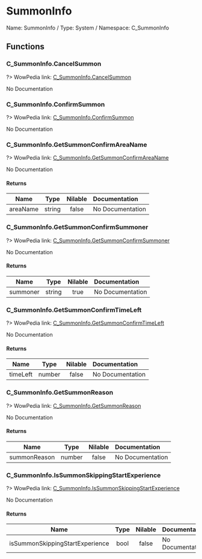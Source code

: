 # SummonInfo

Name: SummonInfo / Type: System / Namespace: C_SummonInfo

## Functions

### C_SummonInfo.CancelSummon
?> WowPedia link: [C_SummonInfo.CancelSummon](https://wow.gamepedia.com/API_C_SummonInfo.CancelSummon)

No Documentation

### C_SummonInfo.ConfirmSummon
?> WowPedia link: [C_SummonInfo.ConfirmSummon](https://wow.gamepedia.com/API_C_SummonInfo.ConfirmSummon)

No Documentation

### C_SummonInfo.GetSummonConfirmAreaName
?> WowPedia link: [C_SummonInfo.GetSummonConfirmAreaName](https://wow.gamepedia.com/API_C_SummonInfo.GetSummonConfirmAreaName)

No Documentation

#### Returns
|Name|Type|Nilable|Documentation|
|:---:|:---:|:---:|:---|
|areaName|string|false|No Documentation|
### C_SummonInfo.GetSummonConfirmSummoner
?> WowPedia link: [C_SummonInfo.GetSummonConfirmSummoner](https://wow.gamepedia.com/API_C_SummonInfo.GetSummonConfirmSummoner)

No Documentation

#### Returns
|Name|Type|Nilable|Documentation|
|:---:|:---:|:---:|:---|
|summoner|string|true|No Documentation|
### C_SummonInfo.GetSummonConfirmTimeLeft
?> WowPedia link: [C_SummonInfo.GetSummonConfirmTimeLeft](https://wow.gamepedia.com/API_C_SummonInfo.GetSummonConfirmTimeLeft)

No Documentation

#### Returns
|Name|Type|Nilable|Documentation|
|:---:|:---:|:---:|:---|
|timeLeft|number|false|No Documentation|
### C_SummonInfo.GetSummonReason
?> WowPedia link: [C_SummonInfo.GetSummonReason](https://wow.gamepedia.com/API_C_SummonInfo.GetSummonReason)

No Documentation

#### Returns
|Name|Type|Nilable|Documentation|
|:---:|:---:|:---:|:---|
|summonReason|number|false|No Documentation|
### C_SummonInfo.IsSummonSkippingStartExperience
?> WowPedia link: [C_SummonInfo.IsSummonSkippingStartExperience](https://wow.gamepedia.com/API_C_SummonInfo.IsSummonSkippingStartExperience)

No Documentation

#### Returns
|Name|Type|Nilable|Documentation|
|:---:|:---:|:---:|:---|
|isSummonSkippingStartExperience|bool|false|No Documentation|